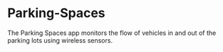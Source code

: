 Parking-Spaces
==============

The Parking Spaces app monitors the flow of vehicles in and out of the parking lots using wireless sensors.